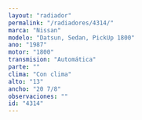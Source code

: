 ```yaml
---
layout: "radiador"
permalink: "/radiadores/4314/"
marca: "Nissan"
modelo: "Datsun, Sedan, PickUp 1800"
ano: "1987"
motor: "1800"
transmision: "Automática"
parte: ""
clima: "Con clima"
alto: "13"
ancho: "20 7/8"
observaciones: ""
id: "4314"
---
```


